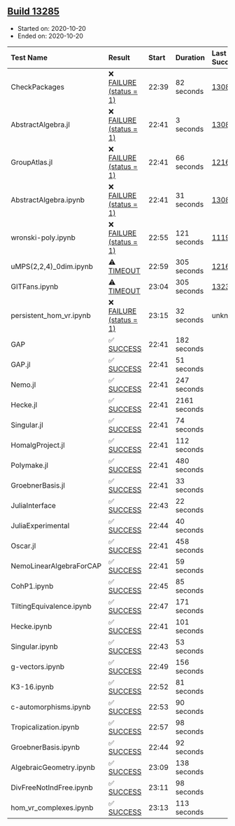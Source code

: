 ## [Build 13285](https://oscarci.mathematik.uni-kl.de/job/oscar/13285/)

* Started on: 2020-10-20
* Ended on: 2020-10-20

| Test Name    | Result | Start | Duration | Last Success | First Failure |
|:-------------|:-------|:------|:---------|:-------------|:--------------|
| CheckPackages | ❌ [FAILURE (status = 1)](https://oscarci.mathematik.uni-kl.de/job/oscar/13285/artifact/logs/build-13285/CheckPackages.log) | 22:39 | 82 seconds | [13085](https://oscarci.mathematik.uni-kl.de/job/oscar/13085/) | [13086](https://oscarci.mathematik.uni-kl.de/job/oscar/13086/) |
| AbstractAlgebra.jl | ❌ [FAILURE (status = 1)](https://oscarci.mathematik.uni-kl.de/job/oscar/13285/artifact/logs/build-13285/AbstractAlgebra.jl.log) | 22:41 | 3 seconds | [13085](https://oscarci.mathematik.uni-kl.de/job/oscar/13085/) | [13086](https://oscarci.mathematik.uni-kl.de/job/oscar/13086/) |
| GroupAtlas.jl | ❌ [FAILURE (status = 1)](https://oscarci.mathematik.uni-kl.de/job/oscar/13285/artifact/logs/build-13285/GroupAtlas.jl.log) | 22:41 | 66 seconds | [12167](https://oscarci.mathematik.uni-kl.de/job/oscar/12167/) | [12168](https://oscarci.mathematik.uni-kl.de/job/oscar/12168/) |
| AbstractAlgebra.ipynb | ❌ [FAILURE (status = 1)](https://oscarci.mathematik.uni-kl.de/job/oscar/13285/artifact/logs/build-13285/AbstractAlgebra.ipynb.log) | 22:41 | 31 seconds | [13085](https://oscarci.mathematik.uni-kl.de/job/oscar/13085/) | [13086](https://oscarci.mathematik.uni-kl.de/job/oscar/13086/) |
| wronski-poly.ipynb | ❌ [FAILURE (status = 1)](https://oscarci.mathematik.uni-kl.de/job/oscar/13285/artifact/logs/build-13285/wronski-poly.ipynb.log) | 22:55 | 121 seconds | [11192](https://oscarci.mathematik.uni-kl.de/job/oscar/11192/) | [11193](https://oscarci.mathematik.uni-kl.de/job/oscar/11193/) |
| uMPS(2,2,4)_0dim.ipynb | ⚠ [TIMEOUT](https://oscarci.mathematik.uni-kl.de/job/oscar/13285/artifact/logs/build-13285/uMPS-2-2-4-_0dim.ipynb.log) | 22:59 | 305 seconds | [12167](https://oscarci.mathematik.uni-kl.de/job/oscar/12167/) | [12168](https://oscarci.mathematik.uni-kl.de/job/oscar/12168/) |
| GITFans.ipynb | ⚠ [TIMEOUT](https://oscarci.mathematik.uni-kl.de/job/oscar/13285/artifact/logs/build-13285/GITFans.ipynb.log) | 23:04 | 305 seconds | [13234](https://oscarci.mathematik.uni-kl.de/job/oscar/13234/) | [13235](https://oscarci.mathematik.uni-kl.de/job/oscar/13235/) |
| persistent_hom_vr.ipynb | ❌ [FAILURE (status = 1)](https://oscarci.mathematik.uni-kl.de/job/oscar/13285/artifact/logs/build-13285/persistent_hom_vr.ipynb.log) | 23:15 | 32 seconds | unknown | unknown |
| GAP | ✅ [SUCCESS](https://oscarci.mathematik.uni-kl.de/job/oscar/13285/artifact/logs/build-13285/GAP.log) | 22:41 | 182 seconds |  |  |
| GAP.jl | ✅ [SUCCESS](https://oscarci.mathematik.uni-kl.de/job/oscar/13285/artifact/logs/build-13285/GAP.jl.log) | 22:41 | 51 seconds |  |  |
| Nemo.jl | ✅ [SUCCESS](https://oscarci.mathematik.uni-kl.de/job/oscar/13285/artifact/logs/build-13285/Nemo.jl.log) | 22:41 | 247 seconds |  |  |
| Hecke.jl | ✅ [SUCCESS](https://oscarci.mathematik.uni-kl.de/job/oscar/13285/artifact/logs/build-13285/Hecke.jl.log) | 22:41 | 2161 seconds |  |  |
| Singular.jl | ✅ [SUCCESS](https://oscarci.mathematik.uni-kl.de/job/oscar/13285/artifact/logs/build-13285/Singular.jl.log) | 22:41 | 74 seconds |  |  |
| HomalgProject.jl | ✅ [SUCCESS](https://oscarci.mathematik.uni-kl.de/job/oscar/13285/artifact/logs/build-13285/HomalgProject.jl.log) | 22:41 | 112 seconds |  |  |
| Polymake.jl | ✅ [SUCCESS](https://oscarci.mathematik.uni-kl.de/job/oscar/13285/artifact/logs/build-13285/Polymake.jl.log) | 22:41 | 480 seconds |  |  |
| GroebnerBasis.jl | ✅ [SUCCESS](https://oscarci.mathematik.uni-kl.de/job/oscar/13285/artifact/logs/build-13285/GroebnerBasis.jl.log) | 22:41 | 33 seconds |  |  |
| JuliaInterface | ✅ [SUCCESS](https://oscarci.mathematik.uni-kl.de/job/oscar/13285/artifact/logs/build-13285/JuliaInterface.log) | 22:43 | 22 seconds |  |  |
| JuliaExperimental | ✅ [SUCCESS](https://oscarci.mathematik.uni-kl.de/job/oscar/13285/artifact/logs/build-13285/JuliaExperimental.log) | 22:44 | 40 seconds |  |  |
| Oscar.jl | ✅ [SUCCESS](https://oscarci.mathematik.uni-kl.de/job/oscar/13285/artifact/logs/build-13285/Oscar.jl.log) | 22:41 | 458 seconds |  |  |
| NemoLinearAlgebraForCAP | ✅ [SUCCESS](https://oscarci.mathematik.uni-kl.de/job/oscar/13285/artifact/logs/build-13285/NemoLinearAlgebraForCAP.log) | 22:41 | 59 seconds |  |  |
| CohP1.ipynb | ✅ [SUCCESS](https://oscarci.mathematik.uni-kl.de/job/oscar/13285/artifact/logs/build-13285/CohP1.ipynb.log) | 22:45 | 85 seconds |  |  |
| TiltingEquivalence.ipynb | ✅ [SUCCESS](https://oscarci.mathematik.uni-kl.de/job/oscar/13285/artifact/logs/build-13285/TiltingEquivalence.ipynb.log) | 22:47 | 171 seconds |  |  |
| Hecke.ipynb | ✅ [SUCCESS](https://oscarci.mathematik.uni-kl.de/job/oscar/13285/artifact/logs/build-13285/Hecke.ipynb.log) | 22:41 | 101 seconds |  |  |
| Singular.ipynb | ✅ [SUCCESS](https://oscarci.mathematik.uni-kl.de/job/oscar/13285/artifact/logs/build-13285/Singular.ipynb.log) | 22:43 | 53 seconds |  |  |
| g-vectors.ipynb | ✅ [SUCCESS](https://oscarci.mathematik.uni-kl.de/job/oscar/13285/artifact/logs/build-13285/g-vectors.ipynb.log) | 22:49 | 156 seconds |  |  |
| K3-16.ipynb | ✅ [SUCCESS](https://oscarci.mathematik.uni-kl.de/job/oscar/13285/artifact/logs/build-13285/K3-16.ipynb.log) | 22:52 | 81 seconds |  |  |
| c-automorphisms.ipynb | ✅ [SUCCESS](https://oscarci.mathematik.uni-kl.de/job/oscar/13285/artifact/logs/build-13285/c-automorphisms.ipynb.log) | 22:53 | 90 seconds |  |  |
| Tropicalization.ipynb | ✅ [SUCCESS](https://oscarci.mathematik.uni-kl.de/job/oscar/13285/artifact/logs/build-13285/Tropicalization.ipynb.log) | 22:57 | 98 seconds |  |  |
| GroebnerBasis.ipynb | ✅ [SUCCESS](https://oscarci.mathematik.uni-kl.de/job/oscar/13285/artifact/logs/build-13285/GroebnerBasis.ipynb.log) | 22:44 | 92 seconds |  |  |
| AlgebraicGeometry.ipynb | ✅ [SUCCESS](https://oscarci.mathematik.uni-kl.de/job/oscar/13285/artifact/logs/build-13285/AlgebraicGeometry.ipynb.log) | 23:09 | 138 seconds |  |  |
| DivFreeNotIndFree.ipynb | ✅ [SUCCESS](https://oscarci.mathematik.uni-kl.de/job/oscar/13285/artifact/logs/build-13285/DivFreeNotIndFree.ipynb.log) | 23:11 | 98 seconds |  |  |
| hom_vr_complexes.ipynb | ✅ [SUCCESS](https://oscarci.mathematik.uni-kl.de/job/oscar/13285/artifact/logs/build-13285/hom_vr_complexes.ipynb.log) | 23:13 | 113 seconds |  |  |
